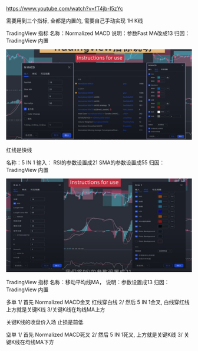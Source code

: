 https://www.youtube.com/watch?v=fT4jb-I5zYc


需要用到三个指标, 全都是内置的, 需要自己手动实现
1H K线


TradingView 指标
名称：Normalized MACD
说明：参数Fast MA改成13
归因：TradingView 内置

![](../../assets/Pasted%20image%2020240516234932.png)

红线是快线




名称：5 IN 1
输入： RSI的参数设置成21
            SMA的参数设置成55
归因：TradingView 内置

![](../../assets/Pasted%20image%2020240516235330.png)


TradingView 指标
名称：移动平均线MA，
说明：参数设置成13
归因：TradingView 内置

多单
1/ 首先  Normalized MACD金叉  红线穿白线
2/ 然后 5 IN 1金叉,  白线穿红线 上方就是关键K线
3/关键K线在均线MA上方

关键K线的收盘价入场
止损是前低



空单
1/ 首先 Normalized MACD死叉
2/ 然后 5 IN 1死叉, 上方就是关键K线
3/ 关键K线在均线MA下方


